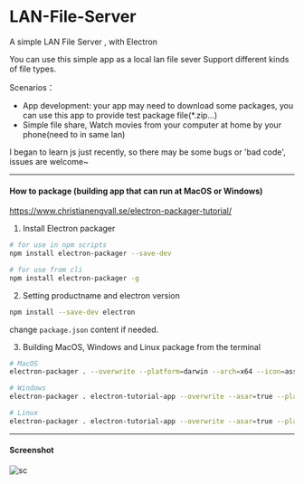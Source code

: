 # LAN-File-Server
A simple LAN File Server , with Electron

You can use this simple app as a local lan file sever
Support different kinds of file types.

Scenarios：
* App development: your app may need to download some packages, you can use this app to provide test package file(*.zip...)
* Simple file share, Watch movies from your computer at home by your phone(need to in same lan)

I began to learn js just recently, so there may be some bugs or 'bad code', issues are welcome~ 

------

#### How to package (building app that can run at MacOS or Windows)

https://www.christianengvall.se/electron-packager-tutorial/

1. Install Electron packager
```bash
# for use in npm scripts
npm install electron-packager --save-dev

# for use from cli
npm install electron-packager -g
```
2. Setting productname and electron version
```bash
npm install --save-dev electron
```
change `package.json` content if needed.

3. Building MacOS, Windows and Linux package from the terminal
```bash
# MacOS
electron-packager . --overwrite --platform=darwin --arch=x64 --icon=assets/icons/mac/icon.icns --prune=true --out=release-builds

# Windows
electron-packager . electron-tutorial-app --overwrite --asar=true --platform=win32 --arch=ia32 --icon=assets/icons/win/icon.ico --prune=true --out=release-builds --version-string.CompanyName=CE --version-string.FileDescription=CE --version-string.ProductName="LAN-File-Server"

# Linux
electron-packager . electron-tutorial-app --overwrite --asar=true --platform=linux --arch=x64 --icon=assets/icons/png/1024x1024.png --prune=true --out=release-builds
```

----

#### Screenshot

![sc](https://raw.githubusercontent.com/hulioran/LAN-File-Server/master/sc.jpg)

